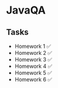 # JavaQA
## Tasks
* Homework 1 ✅
* Homework 2 ✅
* Homework 3 ✅
* Homework 4 ✅
* Homework 5 ✅
* Homework 6 ✅
